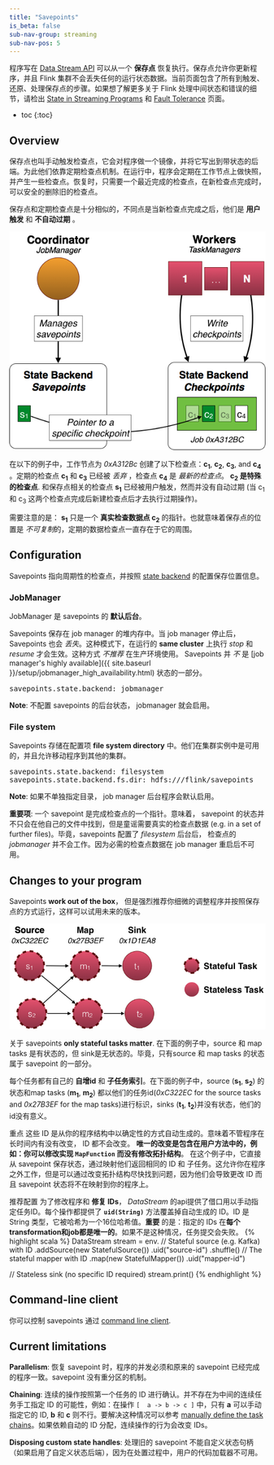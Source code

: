 ```yaml
---
title: "Savepoints"
is_beta: false
sub-nav-group: streaming
sub-nav-pos: 5
---
```

<!--
Licensed to the Apache Software Foundation (ASF) under one
or more contributor license agreements.  See the NOTICE file
distributed with this work for additional information
regarding copyright ownership.  The ASF licenses this file
to you under the Apache License, Version 2.0 (the
"License"); you may not use this file except in compliance
with the License.  You may obtain a copy of the License at

  http://www.apache.org/licenses/LICENSE-2.0

Unless required by applicable law or agreed to in writing,
software distributed under the License is distributed on an
"AS IS" BASIS, WITHOUT WARRANTIES OR CONDITIONS OF ANY
KIND, either express or implied.  See the License for the
specific language governing permissions and limitations
under the License.
-->

程序写在 [Data Stream API](index.html) 可以从一个 **保存点** 恢复执行。保存点允许你更新程序，并且 Flink 集群不会丢失任何的运行状态数据。当前页面包含了所有到触发、还原、处理保存点的步骤。如果想了解更多关于 Flink 处理中间状态和错误的细节，请检出 [State in Streaming Programs](state_backends.html) 和 [Fault Tolerance](fault_tolerance.html) 页面。

* toc
{:toc}

## Overview

保存点也叫手动触发检查点，它会对程序做一个镜像，并将它写出到带状态的后端。为此他们依靠定期检查点机制。在运行中，程序会定期在工作节点上做快照，并产生一些检查点。恢复时，只需要一个最近完成的检查点，在新检查点完成时，可以安全的删除旧的检查点。

保存点和定期检查点是十分相似的，不同点是当新检查点完成之后，他们是 **用户触发** 和 **不自动过期** 。

<img src="fig/savepoints-overview.png" class="center" />

在以下的例子中，工作节点为  *0xA312Bc* 创建了以下检查点：**c<sub>1</sub>**, **c<sub>2</sub>**, **c<sub>3</sub>**, and **c<sub>4</sub>** 。定期的检查点 **c<sub>1</sub>** 和 **c<sub>3</sub>** 已经被 *丢弃* ，检查点 **c<sub>4</sub>** 是 *最新的检查点*。 **c<sub>2</sub> 是特殊的检查点**. 和保存点相关的检查点 **s<sub>1</sub>** 已经被用户触发，然而并没有自动过期 (当 c<sub>1</sub> 和 c<sub>3</sub> 这两个检查点完成后新建检查点后才去执行过期操作)。

需要注意的是：  **s<sub>1</sub>** 只是一个  **真实检查数据点 c<sub>2</sub>** 的指针。也就意味着保存点的位置是  *不可复制*的，定期的数据检查点一直存在于它的周围。

## Configuration

Savepoints 指向周期性的检查点，并按照 [state backend](state_backends.html) 的配置保存位置信息。

### JobManager

JobManager 是 savepoints 的 **默认后台**。

Savepoints 保存在 job manager 的堆内存中。当 job manager 停止后， Savepoints 也会 *丢失*。这种模式下，在运行的 **same cluster** 上执行 *stop* 和 *resume* 才会生效。这种方式 *不推荐* 在生产环境使用。 Savepoints 并 *不* 是 [job manager's highly available]({{ site.baseurl }}/setup/jobmanager_high_availability.html) 状态的一部分。

<pre>
savepoints.state.backend: jobmanager
</pre>

**Note**: 不配置 savepoints 的后台状态， jobmanager 就会启用。

### File system

Savepoints 存储在配置项 **file system directory** 中。他们在集群实例中是可用的，并且允许移动程序到其他的集群。

<pre>
savepoints.state.backend: filesystem
savepoints.state.backend.fs.dir: hdfs:///flink/savepoints
</pre>

**Note**: 如果不单独指定目录， job manager 后台程序会默认启用。

**重要项**: 一个 savepoint 是完成检查点的一个指针。意味着， savepoint 的状态并不只会在他自己的文件中找到，但是童谣需要真实的检查点数据 (e.g. in a set of further files)。毕竟，savepoints 配置了 *filesystem* 后台后， 检查点的 *jobmanager* 并不会工作。因为必需的检查点数据在 job manager 重启后不可用。

## Changes to your program

Savepoints **work out of the box**， 但是强烈推荐你细微的调整程序并按照保存点的方式运行，这样可以试用未来的版本。

<img src="fig/savepoints-program_ids.png" class="center" /> 

关于 savepoints **only stateful tasks matter**. 在下面的例子中，source 和 map tasks 是有状态的，但 sink是无状态的。毕竟，只有source 和 map tasks 的状态属于 savepoint 的一部分。

每个任务都有自己的 **自增id** 和 **子任务索引**。在下面的例子中，source (**s<sub>1</sub>**, **s<sub>2</sub>**) 的状态和map tasks (**m<sub>1</sub>**, **m<sub>2</sub>**) 都以他们的任务id(*0xC322EC* for the source tasks and *0x27B3EF* for the map tasks)进行标识，sinks (**t<sub>1</sub>**, **t<sub>2</sub>**)并没有状态，他们的id没有意义。

<span class="label label-danger">重点</span> 这些 ID 是从你的程序结构中以确定性的方式自动生成的。意味着不管程序在长时间内有没有改变， ID 都不会改变。 **唯一的改变是包含在用户方法中的，例如：你可以修改实现 `MapFunction` 而没有修改拓扑结构**。 在这个例子中，它直接从 savepoint 保存状态，通过映射他们返回相同的 ID 和 子任务。这允许你在程序之外工作，但是可以通过改变拓扑结构尽快找到问题，因为他们会导致更改 ID 而且 savepoint 状态将不在映射到你的程序上。

<span class="label label-info">推荐配置</span> 为了修改程序和 **修复 IDs**， *DataStream* 的api提供了借口用以手动指定任务ID。每个操作都提供了 **`uid(String)`** 方法覆盖掉自动生成的 ID。ID 是 String 类型，它被哈希为一个16位哈希值。**重要** 的是：指定的 IDs 在**每个transformation和job都是唯一的**。如果不是这种情况，任务提交会失败。
{% highlight scala %}
DataStream<String> stream = env.
  // Stateful source (e.g. Kafka) with ID
  .addSource(new StatefulSource())
  .uid("source-id")
  .shuffle()
  // The stateful mapper with ID
  .map(new StatefulMapper())
  .uid("mapper-id")

// Stateless sink (no specific ID required)
stream.print()
{% endhighlight %}

## Command-line client 

你可以控制 savepoints 通过 [command line client]({{site.baseurl}}/apis/cli.html#savepoints).

## Current limitations

**Parallelism**: 恢复 savepoint 时，程序的并发必须和原来的 savepoint 已经完成的程序一致。savepoint 没有重分区的机制。

**Chaining**: 连续的操作按照第一个任务的 ID 进行确认。并不存在为中间的连续任务手工指定 ID 的可能性，例如：在操作 `[  a -> b -> c ]` 中，只有 **a** 可以手动指定它的 ID, **b** 和 **c** 则不行。要解决这种情况可以参考 [manually define the task chains](index.html#task-chaining-and-resource-groups)。如果依赖自动的 ID 分配，连续操作的行为会改变 IDs。

**Disposing custom state handles**: 处理旧的 savepoint 不能自定义状态句柄（如果启用了自定义状态后端），因为在处置过程中，用户的代码加载器不可用。
